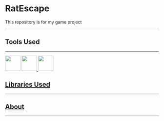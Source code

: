 # RatEscape
<p>This repository is for my game project</p>

----

## Tools Used
----
<a href="https://www.python.org/"><img src="https://user-images.githubusercontent.com/82535503/195402881-4d2a201a-674a-47a8-a7be-a5caf4baedc4.png" width=50></a>   <a href="https://code.visualstudio.com/"><img src="https://user-images.githubusercontent.com/82535503/195403105-7cbdb692-c687-42a4-9baf-b816be9d978f.png" width=50> <a href="https://icons8.com/app/windows"><img src="https://downloadly.net/wp-content/uploads/2020/03/Pichon-Icons8.png" width=50>

## Libraries Used
----


## About
----
